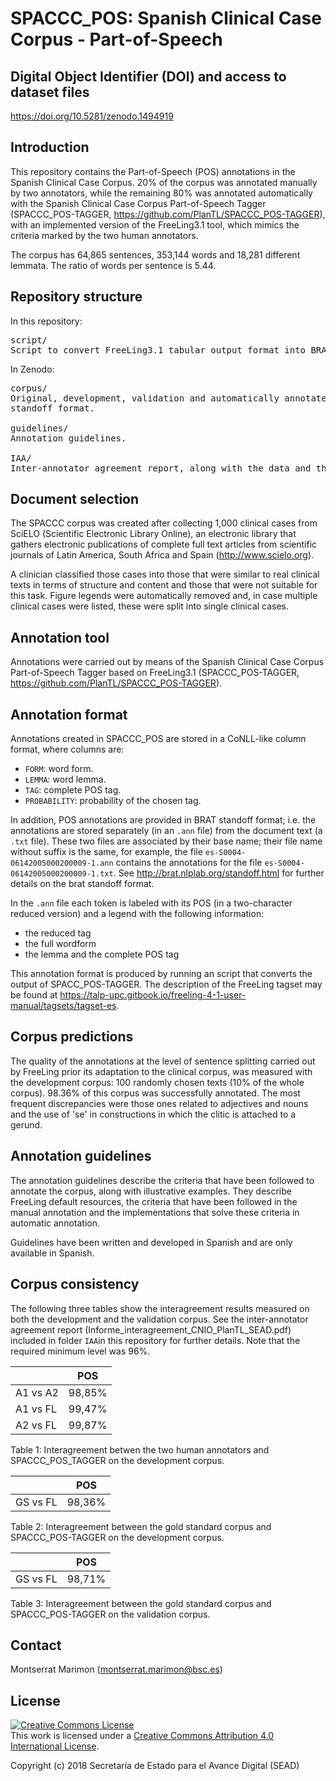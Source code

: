 # SPACCC_POS: Spanish Clinical Case Corpus - Part-of-Speech

## Digital Object Identifier (DOI) and access to dataset files

https://doi.org/10.5281/zenodo.1494919


## Introduction

This repository contains the Part-of-Speech (POS) annotations in the Spanish Clinical Case Corpus. 
20% of the corpus was annotated manually by two annotators, while the remaining 80% was annotated automatically with 
the Spanish Clinical Case Corpus Part-of-Speech Tagger (SPACCC_POS-TAGGER, 
https://github.com/PlanTL/SPACCC_POS-TAGGER), with an implemented version of the FreeLing3.1 tool, which mimics the 
criteria marked by the two human annotators.

The corpus has 64,865 sentences, 353,144 words and 18,281 different lemmata. The ratio of words per sentence 
is 5.44.


## Repository structure

In this repository:

<pre>
script/
Script to convert FreeLing3.1 tabular output format into BRAT standoff format.
</pre>

In Zenodo:

<pre>
corpus/
Original, development, validation and automatically annotated corpus, both in tabular format and BRAT 
standoff format.

guidelines/
Annotation guidelines.

IAA/
Inter-annotator agreement report, along with the data and the scripts used to calculate it. 
</pre>


## Document selection

The SPACCC corpus was created after collecting 1,000 clinical cases from SciELO (Scientific Electronic Library Online), 
an electronic library that gathers electronic publications of complete full text articles from scientific journals of 
Latin America, South Africa and Spain (http://www.scielo.org).

A clinician classified those cases into those that were similar to real clinical texts in terms of structure and content
and those that were not suitable for this task. Figure legends were automatically removed and, in case multiple clinical 
cases were listed, these were split into single clinical cases.


## Annotation tool

Annotations were carried out by means of the Spanish Clinical Case Corpus Part-of-Speech Tagger based on FreeLing3.1 
(SPACCC_POS-TAGGER, https://github.com/PlanTL/SPACCC_POS-TAGGER).


## Annotation format

Annotations created in SPACCC_POS are stored in a CoNLL-like column format, where columns are:

* `FORM`: word form.
* `LEMMA`: word lemma.
* `TAG`: complete POS tag.
* `PROBABILITY`: probability of the chosen tag.

In addition, POS annotations are provided in BRAT standoff format; i.e. the annotations are stored separately 
(in an `.ann` file) from the document text (a `.txt` file). 
These two files are associated by their base name; their file name without suffix is the same, for example, the file 
`es-S0004-06142005000200009-1.ann` contains the annotations for the file `es-S0004-06142005000200009-1.txt`. 
See http://brat.nlplab.org/standoff.html for further details on the brat standoff format. 

In the `.ann` file each token is labeled with its POS (in a two-character reduced version) and a legend with 
the following information:

* the reduced tag
* the full wordform
* the lemma and the complete POS tag

This annotation format is produced by running an script that converts the output of SPACC_POS-TAGGER. The description of 
the FreeLing tagset may be found at https://talp-upc.gitbook.io/freeling-4-1-user-manual/tagsets/tagset-es.


## Corpus predictions

The quality of the annotations at the level of sentence splitting carried out by FreeLing prior its adaptation to the
clinical corpus, was measured with the development corpus: 100 randomly chosen texts (10% of the whole corpus). 
98.36% of this corpus was successfully annotated. The most frequent discrepancies were those ones related to adjectives 
and nouns and the use of 'se' in constructions in which the clitic is attached to a gerund.


## Annotation guidelines

The annotation guidelines describe the criteria that have been followed to annotate the corpus, along with illustrative 
examples. They describe FreeLing default resources, the criteria that have been followed in the manual annotation and the 
implementations that solve these criteria in automatic annotation. 

Guidelines have been written and developed in Spanish and are only available in Spanish.


## Corpus consistency

The following three tables show the interagreement results measured on both the development and the validation corpus. See the inter-annotator agreement report (Informe_interagreement_CNIO_PlanTL_SEAD.pdf) included in folder `IAA`in this repository for further details. Note that the required minimum level was 96%.

|                        |   POS  |
| ---------------------- | ------ |
| A1 vs A2               | 98,85% |
| A1 vs FL               | 99,47% |
| A2 vs FL               | 99,87% |

Table 1: Interagreement betwen the two human annotators and SPACCC_POS_TAGGER on the development corpus.


|                        |  POS   |
| ---------------------- | ------ |
| GS vs FL               | 98,36% |

Table 2: Interagreement between the gold standard corpus and SPACCC_POS-TAGGER on the development corpus.


|                        |  POS   |
| ---------------------- | ------ |
| GS vs FL               | 98,71% |

Table 3: Interagreement between the gold standard corpus and SPACCC_POS-TAGGER on the validation corpus.


## Contact

Montserrat Marimon (montserrat.marimon@bsc.es)


## License

<a rel="license" href="http://creativecommons.org/licenses/by/4.0/"><img alt="Creative Commons License" style="border-width:0" src="https://i.creativecommons.org/l/by/4.0/88x31.png" /></a><br />This work is licensed under a <a rel="license" href="http://creativecommons.org/licenses/by/4.0/">Creative Commons Attribution 4.0 International License</a>.

Copyright (c) 2018 Secretaría de Estado para el Avance Digital (SEAD)
